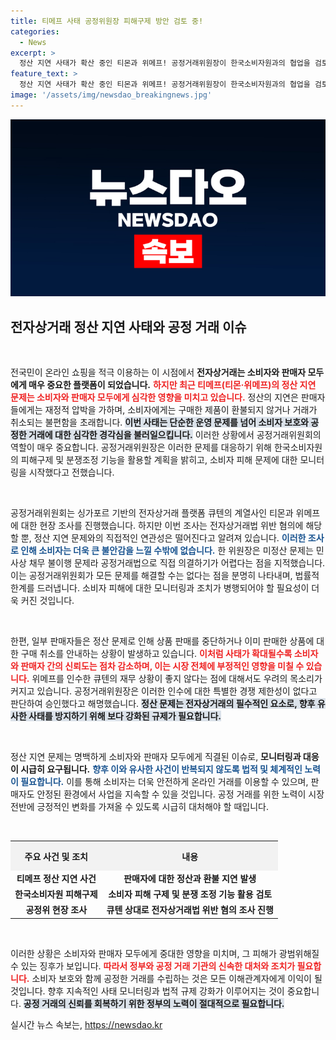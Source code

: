```yaml
---
title: 티메프 사태 공정위원장 피해구제 방안 검토 중!
categories:
  - News
excerpt: >
  정산 지연 사태가 확산 중인 티몬과 위메프! 공정거래위원장이 한국소비자원과의 협업을 검토하겠다고 밝혀 주목받고 있다. 소비자 피해를 막기 위한 긴급 조치 속, 이번 사태의 전말은? 클릭해 확인하세요!
feature_text: >
  정산 지연 사태가 확산 중인 티몬과 위메프! 공정거래위원장이 한국소비자원과의 협업을 검토하겠다고 밝혀 주목받고 있다. 소비자 피해를 막기 위한 긴급 조치 속, 이번 사태의 전말은? 클릭해 확인하세요!
image: '/assets/img/newsdao_breakingnews.jpg'
---
```


<p><img src="/assets/img/newsdao_breakingnews.jpg" alt="ranknews 속보" /></p>

<h2 data-ke-size="size26">전자상거래 정산 지연 사태와 공정 거래 이슈</h2>

<p data-ke-size="size16">&nbsp;</p>

<p>전국민이 온라인 쇼핑을 적극 이용하는 이 시점에서 <strong>전자상거래는 소비자와 판매자 모두에게 매우 중요한 플랫폼이 되었습니다.</strong> <b><span style="color: #ee2323;">하지만 최근 티메프(티몬·위메프)의 정산 지연 문제는 소비자와 판매자 모두에게 심각한 영향을 미치고 있습니다.</span></b> 정산의 지연은 판매자들에게는 재정적 압박을 가하며, 소비자에게는 구매한 제품이 환불되지 않거나 거래가 취소되는 불편함을 초래합니다. <b><span style="background-color: #21538527;">이번 사태는 단순한 운영 문제를 넘어 소비자 보호와 공정한 거래에 대한 심각한 경각심을 불러일으킵니다.</span></b> 이러한 상황에서 공정거래위원회의 역할이 매우 중요합니다. 공정거래위원장은 이러한 문제를 대응하기 위해 한국소비자원의 피해구제 및 분쟁조정 기능을 활용할 계획을 밝히고, 소비자 피해 문제에 대한 모니터링을 시작했다고 전했습니다.</p></p>

<p data-ke-size="size16">&nbsp;</p>

<p>공정거래위원회는 싱가포르 기반의 전자상거래 플랫폼 큐텐의 계열사인 티몬과 위메프에 대한 현장 조사를 진행했습니다. 하지만 이번 조사는 전자상거래법 위반 혐의에 해당할 뿐, 정산 지연 문제와의 직접적인 연관성은 떨어진다고 알려져 있습니다. <b><span style="color: #1a5490;">이러한 조사로 인해 소비자는 더욱 큰 불안감을 느낄 수밖에 없습니다.</span></b> 한 위원장은 미정산 문제는 민사상 채무 불이행 문제라 공정거래법으로 직접 의결하기가 어렵다는 점을 지적했습니다. 이는 공정거래위원회가 모든 문제를 해결할 수는 없다는 점을 분명히 나타내며, 법률적 한계를 드러냅니다. 소비자 피해에 대한 모니터링과 조치가 병행되어야 할 필요성이 더욱 커진 것입니다.</p>

<p data-ke-size="size16">&nbsp;</p>

<p>한편, 일부 판매자들은 정산 문제로 인해 상품 판매를 중단하거나 이미 판매한 상품에 대한 구매 취소를 안내하는 상황이 발생하고 있습니다. <b><span style="color: #ee2323;">이처럼 사태가 확대될수록 소비자와 판매자 간의 신뢰도는 점차 감소하며, 이는 시장 전체에 부정적인 영향을 미칠 수 있습니다.</span></b> 위메프를 인수한 큐텐의 재무 상황이 좋지 않다는 점에 대해서도 우려의 목소리가 커지고 있습니다. 공정거래위원장은 이러한 인수에 대한 특별한 경쟁 제한성이 없다고 판단하여 승인했다고 해명했습니다. <b><span style="background-color: #21538527;">정산 문제는 전자상거래의 필수적인 요소로, 향후 유사한 사태를 방지하기 위해 보다 강화된 규제가 필요합니다.</span></b></p>

<p data-ke-size="size16">&nbsp;</p>

<p>정산 지연 문제는 명백하게 소비자와 판매자 모두에게 직결된 이슈로, <strong>모니터링과 대응이 시급히 요구됩니다.</strong> <b><span style="color: #1a5490;">향후 이와 유사한 사건이 반복되지 않도록 법적 및 체계적인 노력이 필요합니다.</span></b> 이를 통해 소비자는 더욱 안전하게 온라인 거래를 이용할 수 있으며, 판매자도 안정된 환경에서 사업을 지속할 수 있을 것입니다. 공정 거래를 위한 노력이 시장 전반에 긍정적인 변화를 가져올 수 있도록 시급히 대처해야 할 때입니다.</p>

<p data-ke-size="size16">&nbsp;</p>

<table style="width: 100%; border-collapse: collapse;">
    <tr>
        <th style="text-align: center; height: 40px; background-color: #f2f2f2;">주요 사건 및 조치</th>
        <th style="text-align: center; height: 40px; background-color: #f2f2f2;">내용</th>
    </tr>
    <tr>
        <td style="text-align: center; height: 17px;"><b>티메프 정산 지연 사건</b></td>
        <td style="text-align: center; height: 17px;"><b>판매자에 대한 정산과 환불 지연 발생</b></td>
    </tr>
    <tr>
        <td style="text-align: center; height: 17px;"><b>한국소비자원 피해구제</b></td>
        <td style="text-align: center; height: 17px;"><b>소비자 피해 구제 및 분쟁 조정 기능 활용 검토</b></td>
    </tr>
    <tr>
        <td style="text-align: center; height: 17px;"><b>공정위 현장 조사</b></td>
        <td style="text-align: center; height: 17px;"><b>큐텐 상대로 전자상거래법 위반 혐의 조사 진행</b></td>
    </tr>
</table>

<p data-ke-size="size16">&nbsp;</p>

<p>이러한 상황은 소비자와 판매자 모두에게 중대한 영향을 미치며, 그 피해가 광범위해질 수 있는 징후가 보입니다. <b><span style="color: #ee2323;">따라서 정부와 공정 거래 기관의 신속한 대처와 조치가 필요합니다.</span></b> 소비자 보호와 함께 공정한 거래를 수립하는 것은 모든 이해관계자에게 이익이 될 것입니다. 향후 지속적인 사태 모니터링과 법적 규제 강화가 이루어지는 것이 중요합니다. <b><span style="background-color: #21538527;">공정 거래의 신뢰를 회복하기 위한 정부의 노력이 절대적으로 필요합니다.</span></b></p>
실시간 뉴스 속보는, <a href="https://newsdao.kr" rel="dofollow">https://newsdao.kr</a>


